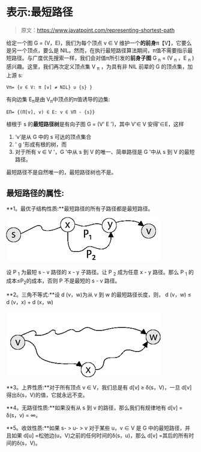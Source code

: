 # 表示:最短路径

> 原文：<https://www.javatpoint.com/representing-shortest-path>

给定一个图 G = (V，E)，我们为每个顶点 v ∈ V 维护一个**的前身**π【V】，它要么是另一个顶点，要么是 NIL。然而，在执行最短路径算法期间，π值不需要指示最短路径。与广度优先搜索一样，我们会对值π所引发的**前身子图** G <sub>n</sub> = (V <sub>n</sub> ，E <sub>n</sub> )感兴趣。这里，我们再次定义顶点集 V <sub>π</sub> ，为具有非 NIL 前辈的 G 的顶点集，加上源 s:

```
Vπ= {v ∈ V: π [v] ≠ NIL} ∪ {s} }

```

有向边集 E<sub>π</sub>是由 V<sub>π</sub>中顶点的π值诱导的边集:

```
EΠ= {(Π[v], v) ∈ E: v ∈ VΠ - {s}}

```

植根于 s 的**最短路径树**是有向子图 G = (V' E ')，其中 V'∈ V 安得'∈E，这样

1.  ‘v’是从 G 中的 s 可达的顶点集合
2.  ' g '形成有根的树，而
3.  对于所有 v ∈ V '，G '中从 s 到 V 的唯一、简单路径是 G '中从 s 到 V 的最短路径。

最短路径不是自然唯一的，最短路径树也不是。

## 最短路径的属性:

**1。最优子结构性质:**最短路径的所有子路径都是最短路径。

![Representing: Shortest Path](img/ffdc7d22cff51fd23d05f7735c3fd82e.png)

设 P <sub>1</sub> 为最短 s - v 路径的 x - y 子路径。让 P <sub>2</sub> 成为任意 x - y 路径。那么 P <sub>1</sub> 的成本≤P<sub>2</sub>的成本，否则 P 不是最短的 s - v 路径。

**2。三角不等式:**设 d (v，w)为从 v 到 w 的最短路径长度，则，
d (v，w) ≤ d (v，x) + d (x，w)

![Representing: Shortest Path](img/ecd52ad4b52b8dec5fbab06114becf7e.png)

**3。上界性质:**对于所有顶点 v ∈ V，我们总是有 d[v] ≥ δ(s，V)，一旦 d[v]得出δ(s，V)的值，它就永远不变。

**4。无路径性质:**如果没有从 s 到 v 的路径，那么我们有规律地有 d[v] = δ(s，v) = ∞。

**5。收敛性质:**如果 s- > u- > v 对于某些 u，v ∈ V 是 G 中的最短路径，并且如果 d[u] =松弛边(u，V)之前的任何时间的δ(s，u)，那么 d[v] =其后的所有时间的δ(s，V)。